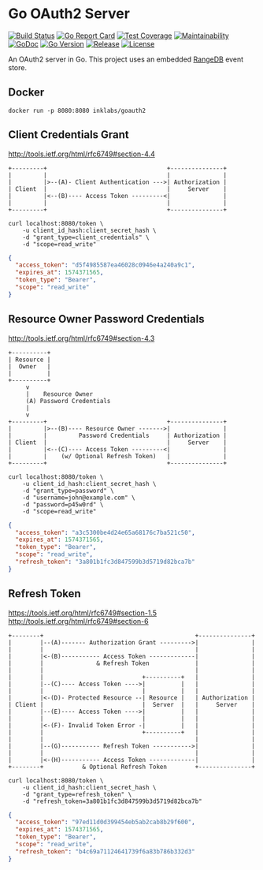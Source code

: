 # Go OAuth2 Server

[![Build Status](https://travis-ci.org/inklabs/goauth2.svg?branch=master)](https://travis-ci.org/inklabs/goauth2)
[![Go Report Card](https://goreportcard.com/badge/github.com/inklabs/goauth2)](https://goreportcard.com/report/github.com/inklabs/goauth2)
[![Test Coverage](https://api.codeclimate.com/v1/badges/7970cb8ab9408b433cde/test_coverage)](https://codeclimate.com/github/inklabs/goauth2/test_coverage)
[![Maintainability](https://api.codeclimate.com/v1/badges/7970cb8ab9408b433cde/maintainability)](https://codeclimate.com/github/inklabs/goauth2/maintainability)
[![GoDoc](https://godoc.org/github.com/inklabs/goauth2?status.svg)](https://godoc.org/github.com/inklabs/goauth2)
[![Go Version](https://img.shields.io/github/go-mod/go-version/inklabs/goauth2.svg)](https://github.com/inklabs/goauth2/blob/master/go.mod)
[![Release](https://img.shields.io/github/release/inklabs/goauth2.svg?include_prereleases&sort=semver)](https://github.com/inklabs/goauth2/releases/latest)
[![License](https://img.shields.io/github/license/inklabs/goauth2.svg)](https://github.com/inklabs/goauth2/blob/master/LICENSE)

An OAuth2 server in Go. This project uses an embedded [RangeDB](https://www.github.com/inklabs/rangedb) event store.

## Docker

```
docker run -p 8080:8080 inklabs/goauth2
```

## Client Credentials Grant

http://tools.ietf.org/html/rfc6749#section-4.4

```
+---------+                                  +---------------+
|         |                                  |               |
|         |>--(A)- Client Authentication --->| Authorization |
| Client  |                                  |     Server    |
|         |<--(B)---- Access Token ---------<|               |
|         |                                  |               |
+---------+                                  +---------------+
```

```shell script
curl localhost:8080/token \
    -u client_id_hash:client_secret_hash \
    -d "grant_type=client_credentials" \
    -d "scope=read_write"
```

```json
{
  "access_token": "d5f4985587ea46028c0946e4a240a9c1",
  "expires_at": 1574371565,
  "token_type": "Bearer",
  "scope": "read_write"
}
```

## Resource Owner Password Credentials

http://tools.ietf.org/html/rfc6749#section-4.3

```
+----------+
| Resource |
|  Owner   |
|          |
+----------+
     v
     |    Resource Owner
     (A) Password Credentials
     |
     v
+---------+                                  +---------------+
|         |>--(B)---- Resource Owner ------->|               |
|         |         Password Credentials     | Authorization |
| Client  |                                  |     Server    |
|         |<--(C)---- Access Token ---------<|               |
|         |    (w/ Optional Refresh Token)   |               |
+---------+                                  +---------------+
```

```shell script
curl localhost:8080/token \
    -u client_id_hash:client_secret_hash \
    -d "grant_type=password" \
    -d "username=john@example.com" \
    -d "password=p45w0rd" \
    -d "scope=read_write"
```

```json
{
  "access_token": "a3c5300be4d24e65a68176c7ba521c50",
  "expires_at": 1574371565,
  "token_type": "Bearer",
  "scope": "read_write",
  "refresh_token": "3a801b1fc3d847599b3d5719d82bca7b"
}
```

## Refresh Token

https://tools.ietf.org/html/rfc6749#section-1.5
http://tools.ietf.org/html/rfc6749#section-6

```
+--------+                                           +---------------+
|        |--(A)------- Authorization Grant --------->|               |
|        |                                           |               |
|        |<-(B)----------- Access Token -------------|               |
|        |               & Refresh Token             |               |
|        |                                           |               |
|        |                            +----------+   |               |
|        |--(C)---- Access Token ---->|          |   |               |
|        |                            |          |   |               |
|        |<-(D)- Protected Resource --| Resource |   | Authorization |
| Client |                            |  Server  |   |     Server    |
|        |--(E)---- Access Token ---->|          |   |               |
|        |                            |          |   |               |
|        |<-(F)- Invalid Token Error -|          |   |               |
|        |                            +----------+   |               |
|        |                                           |               |
|        |--(G)----------- Refresh Token ----------->|               |
|        |                                           |               |
|        |<-(H)----------- Access Token -------------|               |
+--------+           & Optional Refresh Token        +---------------+
```

```shell script
curl localhost:8080/token \
    -u client_id_hash:client_secret_hash \
    -d "grant_type=refresh_token" \
    -d "refresh_token=3a801b1fc3d847599b3d5719d82bca7b"
```

```json
{
  "access_token": "97ed11d0d399454eb5ab2cab8b29f600",
  "expires_at": 1574371565,
  "token_type": "Bearer",
  "scope": "read_write",
  "refresh_token": "b4c69a71124641739f6a83b786b332d3"
}
```

